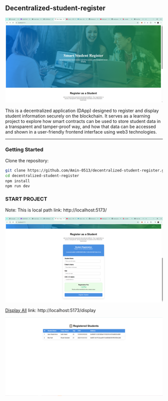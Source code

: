 ## Decentralized-student-register

<p align="center">
  <img src="./FigB.PNG" alt="Decentralized-student-register" />
</p>

This is a decentralized application (DApp) designed to register and display student information securely on the blockchain. It serves as a learning project to explore how smart contracts can be used to store student data in a transparent and tamper-proof way, and how that data can be accessed and shown in a user-friendly frontend interface using web3 technologies.

---

###  Getting Started

Clone the repository:

```bash
git clone https://github.com/Amin-0513/decentralized-student-register.git
cd decentralized-student-register
npm install
npm run dev

```
### START PROJECT
Note: This is local path
link: http://localhost:5173/

<p align="center">
  <img src="./FigC.PNG" alt="Decentralized-student-register" />
</p>

[Display All](http://localhost:5173/display)
link: http://localhost:5173/display
<p align="center">
  <img src="./FigA.PNG" alt="Decentralized-student-register" />
</p>
